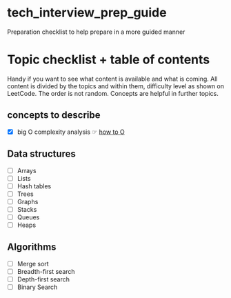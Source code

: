 # tech_interview_prep_guide
Preparation checklist to help prepare in a more guided manner

# Topic checklist + table of contents
Handy if you want to see what content is available and what is coming. All content is divided by the topics and within them, difficulty level as shown on LeetCode. The order is not random. Concepts are helpful in further topics.

## concepts to describe 
- [x] big O complexity analysis ☞ [how to O](concepts/bigO/README.md)

## Data structures
- [ ] Arrays
- [ ] Lists
- [ ] Hash tables
- [ ] Trees
- [ ] Graphs
- [ ] Stacks
- [ ] Queues
- [ ] Heaps

## Algorithms
- [ ] Merge sort
- [ ] Breadth-first search
- [ ] Depth-first search
- [ ] Binary Search
